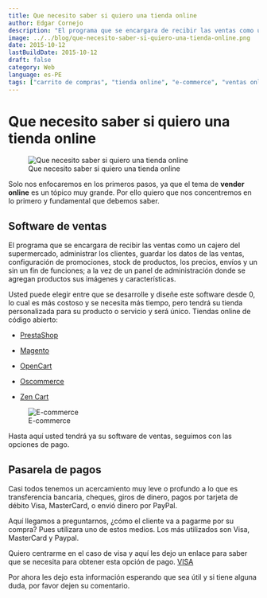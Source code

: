 ```yaml
---
title: Que necesito saber si quiero una tienda online
author: Edgar Cornejo
description: "El programa que se encargara de recibir las ventas como un cajero del supermercado, administrar los clientes, guardar los datos de las ventas, configuración de promociones, stock de productos, los precios, envíos y un sin un fin de funciones; a la vez de un panel de administración donde se agregan productos sus imágenes y características."
image: ../../blog/que-necesito-saber-si-quiero-una-tienda-online.png
date: 2015-10-12
lastBuildDate: 2015-10-12
draft: false
category: Web
language: es-PE
tags: ["carrito de compras", "tienda online", "e-commerce", "ventas online"]
---
```


# Que necesito saber si quiero una tienda online

<figure>
  <img src="../../blog/que-necesito-saber-si-quiero-una-tienda-online.png" alt="Que necesito saber si quiero una tienda online"/>
  <figcaption>Que necesito saber si quiero una tienda online</figcaption>
</figure>

Solo nos enfocaremos en los primeros pasos, ya que el tema de **vender online** es un tópico muy grande. Por ello quiero que nos concentremos en lo primero y fundamental que debemos saber.

## Software de ventas

El programa que se encargara de recibir las ventas como un cajero del supermercado, administrar los clientes, guardar los datos de las ventas, configuración de promociones, stock de productos, los precios, envíos y un sin un fin de funciones; a la vez de un panel de administración donde se agregan productos sus imágenes y características.

Usted puede elegir entre que se desarrolle y diseñe este software desde 0, lo cual es más costoso y se necesita más tiempo, pero tendrá su tienda personalizada para su producto o servicio y será único. Tiendas online de código abierto:

- <a href="http://www.prestashop.com/es/" title="PrestaShop" target="_blank">PrestaShop</a>

- <a href="http://magento.com/" title="Magento" target="_blank">Magento</a>

- <a href="http://www.opencart.com/" title="OpenCart" target="_blank">OpenCart</a>

- <a href="http://www.oscommerce.com/" title="Oscommerce" target="_blank">Oscommerce</a>

- <a href="http://www.zen-cart.com/" title="Zen Cart" target="_blank">Zen Cart</a>

<figure>
  <img src="../../blog/e-commerce.jpg" alt="E-commerce"/>
  <figcaption>E-commerce</figcaption>
</figure>

Hasta aquí usted tendrá ya su software de ventas, seguimos con las opciones de pago.

## Pasarela de pagos

Casi todos tenemos un acercamiento muy leve o profundo a lo que es transferencia bancaria, cheques, giros de dinero, pagos por tarjeta de débito Visa, MasterCard, o envió dinero por PayPal.

Aquí llegamos a preguntarnos, ¿cómo el cliente va a pagarme por su compra?
Pues utilizara uno de estos medios. Los más utilizados son Visa, MasterCard y Paypal.

Quiero centrarme en el caso de visa y aquí les dejo un enlace para saber que se necesita para obtener esta opción de pago. <a href="http://www.visanet.com.pe/como-vender/por-internet/en-su-tienda-virtual/con-visanet-(individuales).html" title="VISA" target="_blank">VISA</a>

Por ahora les dejo esta información esperando que sea útil y si tiene alguna duda, por favor dejen su comentario.

